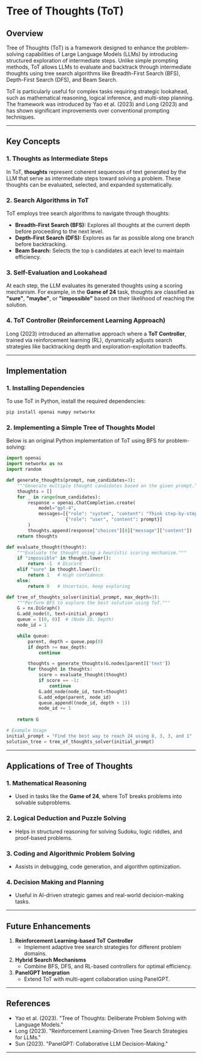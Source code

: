 # Tree of Thoughts (ToT)

## Overview
Tree of Thoughts (ToT) is a framework designed to enhance the problem-solving capabilities of Large Language Models (LLMs) by introducing structured exploration of intermediate steps. Unlike simple prompting methods, ToT allows LLMs to evaluate and backtrack through intermediate thoughts using tree search algorithms like Breadth-First Search (BFS), Depth-First Search (DFS), and Beam Search.

ToT is particularly useful for complex tasks requiring strategic lookahead, such as mathematical reasoning, logical inference, and multi-step planning. The framework was introduced by Yao et al. (2023) and Long (2023) and has shown significant improvements over conventional prompting techniques.

---

## Key Concepts

### 1. Thoughts as Intermediate Steps
In ToT, **thoughts** represent coherent sequences of text generated by the LLM that serve as intermediate steps toward solving a problem. These thoughts can be evaluated, selected, and expanded systematically.

### 2. Search Algorithms in ToT
ToT employs tree search algorithms to navigate through thoughts:
- **Breadth-First Search (BFS):** Explores all thoughts at the current depth before proceeding to the next level.
- **Depth-First Search (DFS):** Explores as far as possible along one branch before backtracking.
- **Beam Search:** Selects the top `b` candidates at each level to maintain efficiency.

### 3. Self-Evaluation and Lookahead
At each step, the LLM evaluates its generated thoughts using a scoring mechanism. For example, in the **Game of 24** task, thoughts are classified as **"sure"**, **"maybe"**, or **"impossible"** based on their likelihood of reaching the solution.

### 4. ToT Controller (Reinforcement Learning Approach)
Long (2023) introduced an alternative approach where a **ToT Controller**, trained via reinforcement learning (RL), dynamically adjusts search strategies like backtracking depth and exploration-exploitation tradeoffs.

---

## Implementation

### 1. Installing Dependencies
To use ToT in Python, install the required dependencies:

```bash
pip install openai numpy networkx
```

### 2. Implementing a Simple Tree of Thoughts Model
Below is an original Python implementation of ToT using BFS for problem-solving:

```python
import openai
import networkx as nx
import random

def generate_thoughts(prompt, num_candidates=3):
    """Generate multiple thought candidates based on the given prompt."""
    thoughts = []
    for _ in range(num_candidates):
        response = openai.ChatCompletion.create(
            model="gpt-4",
            messages=[{"role": "system", "content": "Think step-by-step."},
                      {"role": "user", "content": prompt}]
        )
        thoughts.append(response["choices"][0]["message"]["content"])
    return thoughts

def evaluate_thought(thought):
    """Evaluate the thought using a heuristic scoring mechanism."""
    if "impossible" in thought.lower():
        return -1  # Discard
    elif "sure" in thought.lower():
        return 1   # High confidence
    else:
        return 0   # Uncertain, keep exploring

def tree_of_thoughts_solver(initial_prompt, max_depth=3):
    """Perform BFS to explore the best solution using ToT."""
    G = nx.DiGraph()
    G.add_node(0, text=initial_prompt)
    queue = [(0, 0)]  # (Node ID, Depth)
    node_id = 1

    while queue:
        parent, depth = queue.pop(0)
        if depth >= max_depth:
            continue

        thoughts = generate_thoughts(G.nodes[parent]['text'])
        for thought in thoughts:
            score = evaluate_thought(thought)
            if score == -1:
                continue
            G.add_node(node_id, text=thought)
            G.add_edge(parent, node_id)
            queue.append((node_id, depth + 1))
            node_id += 1
    
    return G

# Example Usage
initial_prompt = "Find the best way to reach 24 using 8, 3, 3, and 1"
solution_tree = tree_of_thoughts_solver(initial_prompt)
```

---

## Applications of Tree of Thoughts

### 1. **Mathematical Reasoning**
- Used in tasks like the **Game of 24**, where ToT breaks problems into solvable subproblems.

### 2. **Logical Deduction and Puzzle Solving**
- Helps in structured reasoning for solving Sudoku, logic riddles, and proof-based problems.

### 3. **Coding and Algorithmic Problem Solving**
- Assists in debugging, code generation, and algorithm optimization.

### 4. **Decision Making and Planning**
- Useful in AI-driven strategic games and real-world decision-making tasks.

---

## Future Enhancements
1. **Reinforcement Learning-based ToT Controller**
   - Implement adaptive tree search strategies for different problem domains.
2. **Hybrid Search Mechanisms**
   - Combine BFS, DFS, and RL-based controllers for optimal efficiency.
3. **PanelGPT Integration**
   - Extend ToT with multi-agent collaboration using PanelGPT.

---

## References
- Yao et al. (2023). "Tree of Thoughts: Deliberate Problem Solving with Language Models."
- Long (2023). "Reinforcement Learning-Driven Tree Search Strategies for LLMs."
- Sun (2023). "PanelGPT: Collaborative LLM Decision-Making."

---


